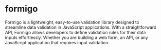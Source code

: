 # formigo
Formigo is a lightweight, easy-to-use validation library designed to streamline data validation in JavaScript applications. With a straightforward API, Formigo allows developers to define validation rules for their data inputs effortlessly. Whether you are building a web form, an API, or any JavaScript application that requires input validation.
